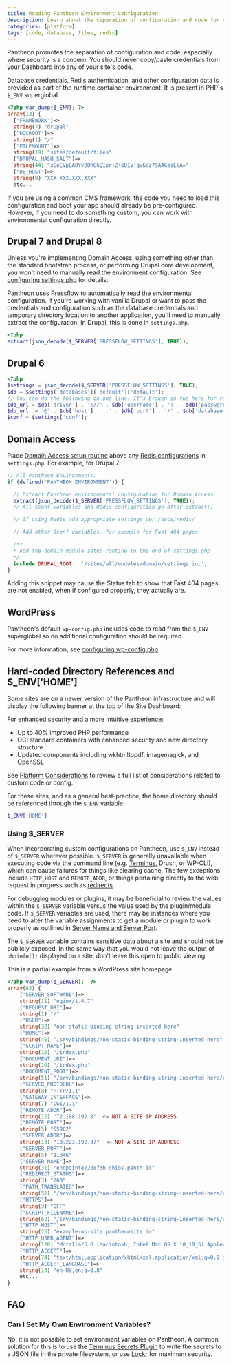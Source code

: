 ```yaml
---
title: Reading Pantheon Environment Configuration
description: Learn about the separation of configuration and code for your Drupal or WordPress site within the Pantheon's runtime container environment.
categories: [platform]
tags: [code, database, files, redis]
---
```


Pantheon promotes the separation of configuration and code, especially where security is a concern. You should never copy/paste credentials from your Dashboard into any of your site's code.

Database credentials, Redis authentication, and other configuration data is provided as part of the runtime container environment. It is present in PHP's `$_ENV` superglobal.

```php
<?php var_dump($_ENV); ?>
array(13) {
  ["FRAMEWORK"]=>
  string(7) "drupal"
  ["DOCROOT"]=>
  string(1) "/"
  ["FILEMOUNT"]=>
  string(19) "sites/default/files"
  ["DRUPAL_HASH_SALT"]=>
  string(44) "xCoEVpEAOYv0OhG6QIpr+Z+oDIV+qwGcz79AAGssLlA="
  ["DB_HOST"]=>
  string(9) "XXX.XXX.XXX.XXX"
  etc...
```

If you are using a common CMS framework, the code you need to load this configuration and boot your app should already be pre-configured. However, if you need to do something custom, you can work with environmental configuration directly.

## Drupal 7 and Drupal 8

<Alert title="Warning" type="danger">

Unless you're implementing Domain Access, using something other than the standard bootstrap process, or performing Drupal core development, you won't need to manually read the environment configuration. See [configuring settings.php](/settings-php) for details.

</Alert>

Pantheon uses Pressflow to automatically read the environmental configuration. If you're working with vanilla Drupal or want to pass the credentials and configuration such as the database credentials and temporary directory location to another application, you'll need to manually extract the configuration. In Drupal, this is done in `settings.php`.

```php
<?php
extract(json_decode($_SERVER['PRESSFLOW_SETTINGS'], TRUE));
```

## Drupal 6

```php
<?php
$settings = json_decode($_SERVER['PRESSFLOW_SETTINGS'], TRUE);
$db = $settings['databases']['default']['default'];
// You can do the following on one line. It's broken in two here for readability.
$db_url = $db['driver'] . '://' . $db['username'] . ':' . $db['password'];
$db_url .= '@' . $db['host'] . ':' . $db['port'] . '/' . $db['database'];
$conf = $settings['conf'];
```

## Domain Access

Place [Domain Access setup routine](https://www.drupal.org/node/1096962) above any [Redis configurations](/redis#enable-redis) in `settings.php`. For example, for Drupal 7:

```php
// All Pantheon Environments.
if (defined('PANTHEON_ENVIRONMENT')) {

  // Extract Pantheon environmental configuration for Domain Access
  extract(json_decode($_SERVER['PRESSFLOW_SETTINGS'], TRUE));
  // All $conf variables and Redis configuration go after extract()

  // If using Redis add appropriate settings per /docs/redis/

  // Add other $conf variables, for example for Fast 404 pages

  /**
  * Add the domain module setup routine to the end of settings.php
  */
  include DRUPAL_ROOT . '/sites/all/modules/domain/settings.inc';
}
```

<Alert title="Note" type="info">

Adding this snippet may cause the Status tab to show that Fast 404 pages are not enabled, when if configured properly, they actually are.

</Alert>

## WordPress

Pantheon's default `wp-config.php` includes code to read from the `$_ENV` superglobal so no additional configuration should be required.

For more information, see [configuring wp-config.php](/wp-config-php).

## Hard-coded Directory References and $_ENV\['HOME']

Some sites are on a newer version of the Pantheon infrastructure and will display the following banner at the top of the Site Dashboard:

<Alert type="info" icon="info-sign" title="This environment is now Compute Optimized!">

For enhanced security and a more intuitive experience:

- Up to 40% improved PHP performance
- OCI standard containers with enhanced security and new directory structure
- Updated components including wkhtmltopdf, imagemagick, and OpenSSL

See [Platform Considerations](/platform-considerations#compute-optimized-environments-coe) to review a full list of considerations related to custom code or config.

</Alert>

For these sites, and as a general best-practice, the home directory should be referenced through the `$_ENV` variable:

```php
$_ENV['HOME']
```

### Using $_SERVER

When incorporating custom configurations on Pantheon, use `$_ENV` instead of `$_SERVER` wherever possible. `$_SERVER` is generally unavailable when executing code via the command line (e.g. [Terminus](/terminus), Drush, or WP-CLI), which can cause failures for things like clearing cache. The few exceptions include `HTTP_HOST` and `REMOTE_ADDR`, or things pertaining directly to the web request in progress such as [redirects](/domains#primary-domain).

For debugging modules or plugins, it may be beneficial to review the values within the `$_SERVER` variable versus the value used by the plugin/module code.  If `$_SERVER` variables are used, there may be instances where you need to alter the variable assignments to get a module or plugin to work properly as outlined in [Server Name and Server Port](/server_name-and-server_port).

<Alert title="Note" type="info">

The `$_SERVER` variable contains sensitive data about a site and should not be publicly exposed. In the same way that you would not leave the output of `phpinfo();` displayed on a site, don't leave this open to public viewing.

</Alert>

This is a partial example from a WordPress site homepage:

```php
<?php var_dump($_SERVER);  ?>
array(63) {
    ["SERVER_SOFTWARE"]=>
    string(11) "nginx/1.4.7"
    ["REQUEST_URI"]=>
    string(1) "/"
    ["USER"]=>
    string(32) "non-static-binding-string-inserted-here"
    ["HOME"]=>
    string(46) "/srv/bindings/non-static-binding-string-inserted-here"
    ["SCRIPT_NAME"]=>
    string(10) "/index.php"
    ["DOCUMENT_URI"]=>
    string(10) "/index.php"
    ["DOCUMENT_ROOT"]=>
    string(51) "/srv/bindings/non-static-binding-string-inserted-here/code"
    ["SERVER_PROTOCOL"]=>
    string(8) "HTTP/1.1"
    ["GATEWAY_INTERFACE"]=>
    string(7) "CGI/1.1"
    ["REMOTE_ADDR"]=>
    string(12) "72.188.192.8"  <= NOT A SITE IP ADDRESS
    ["REMOTE_PORT"]=>
    string(5) "55982"
    ["SERVER_ADDR"]=>
    string(13) "10.223.192.37"  <= NOT A SITE IP ADDRESS
    ["SERVER_PORT"]=>
    string(5) "11846"
    ["SERVER_NAME"]=>
    string(31) "endpointe7208f3b.chios.panth.io"
    ["REDIRECT_STATUS"]=>
    string(3) "200"
    ["PATH_TRANSLATED"]=>
    string(51) "/srv/bindings/non-static-binding-string-inserted-here/code"
    ["HTTPS"]=>
    string(3) "OFF"
    ["SCRIPT_FILENAME"]=>
    string(62) "/srv/bindings/non-static-binding-string-inserted-here/code//index.php"
    ["HTTP_HOST"]=>
    string(25) "example-wp-site.pantheonsite.io"
    ["HTTP_USER_AGENT"]=>
    string(120) "Mozilla/5.0 (Macintosh; Intel Mac OS X 10_10_5) AppleWebKit/537.36 (KHTML, like Gecko)         Chrome/46.0.2490.80 Safari/537.36"
    ["HTTP_ACCEPT"]=>
    string(74) "text/html,application/xhtml+xml,application/xml;q=0.9,image/webp,*/*;q=0.8"
    ["HTTP_ACCEPT_LANGUAGE"]=>
    string(14) "en-US,en;q=0.8"
    etc...
}
```

## FAQ

### Can I Set My Own Environment Variables?

No, it is not possible to set environment variables on Pantheon. A common solution for this is to use the [Terminus Secrets Plugin](https://github.com/pantheon-systems/terminus-secrets-plugin) to write the secrets to a JSON file in the private filesystem, or use [Lockr](/guides/lockr) for maximum security.
